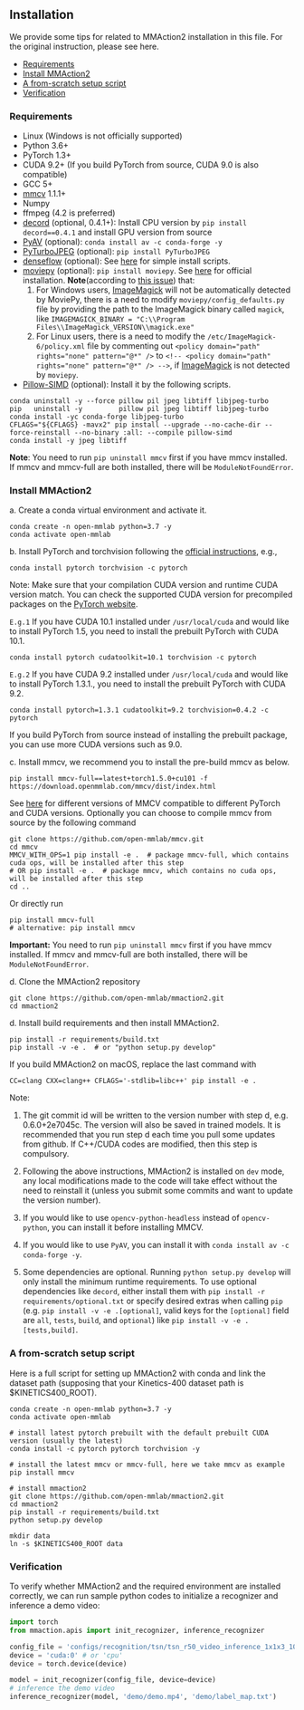 ## Installation

We provide some tips for related to MMAction2 installation in this file. For the original instruction, please see here.

<!-- TOC -->

- [Requirements](#requirements)
- [Install MMAction2](#install-mmaction2)
- [A from-scratch setup script](#a-from-scratch-setup-script)
- [Verification](#verification)

<!-- TOC -->

### Requirements

- Linux (Windows is not officially supported)
- Python 3.6+
- PyTorch 1.3+
- CUDA 9.2+ (If you build PyTorch from source, CUDA 9.0 is also compatible)
- GCC 5+
- [mmcv](https://github.com/open-mmlab/mmcv) 1.1.1+
- Numpy
- ffmpeg (4.2 is preferred)
- [decord](https://github.com/dmlc/decord) (optional, 0.4.1+): Install CPU version by `pip install decord==0.4.1` and install GPU version from source
- [PyAV](https://github.com/mikeboers/PyAV) (optional): `conda install av -c conda-forge -y`
- [PyTurboJPEG](https://github.com/lilohuang/PyTurboJPEG) (optional): `pip install PyTurboJPEG`
- [denseflow](https://github.com/open-mmlab/denseflow) (optional): See [here](https://github.com/innerlee/setup) for simple install scripts.
- [moviepy](https://zulko.github.io/moviepy/) (optional): `pip install moviepy`. See [here](https://zulko.github.io/moviepy/install.html) for official installation. **Note**(according to [this issue](https://github.com/Zulko/moviepy/issues/693)) that:
    1. For Windows users, [ImageMagick](https://www.imagemagick.org/script/index.php) will not be automatically detected by MoviePy,
    there is a need to modify `moviepy/config_defaults.py` file by providing the path to the ImageMagick binary called `magick`, like `IMAGEMAGICK_BINARY = "C:\\Program Files\\ImageMagick_VERSION\\magick.exe"`
    2. For Linux users, there is a need to modify the `/etc/ImageMagick-6/policy.xml` file by commenting out
    `<policy domain="path" rights="none" pattern="@*" />` to `<!-- <policy domain="path" rights="none" pattern="@*" /> -->`, if [ImageMagick](https://www.imagemagick.org/script/index.php) is not detected by `moviepy`.
- [Pillow-SIMD](https://docs.fast.ai/performance.html#pillow-simd) (optional): Install it by the following scripts.
```shell
conda uninstall -y --force pillow pil jpeg libtiff libjpeg-turbo
pip   uninstall -y         pillow pil jpeg libtiff libjpeg-turbo
conda install -yc conda-forge libjpeg-turbo
CFLAGS="${CFLAGS} -mavx2" pip install --upgrade --no-cache-dir --force-reinstall --no-binary :all: --compile pillow-simd
conda install -y jpeg libtiff
```

**Note**:  You need to run `pip uninstall mmcv` first if you have mmcv installed.
If mmcv and mmcv-full are both installed, there will be `ModuleNotFoundError`.

### Install MMAction2

a. Create a conda virtual environment and activate it.

```shell
conda create -n open-mmlab python=3.7 -y
conda activate open-mmlab
```

b. Install PyTorch and torchvision following the [official instructions](https://pytorch.org/), e.g.,

```shell
conda install pytorch torchvision -c pytorch
```

Note: Make sure that your compilation CUDA version and runtime CUDA version match.
You can check the supported CUDA version for precompiled packages on the [PyTorch website](https://pytorch.org/).

`E.g.1` If you have CUDA 10.1 installed under `/usr/local/cuda` and would like to install PyTorch 1.5,
you need to install the prebuilt PyTorch with CUDA 10.1.

```shell
conda install pytorch cudatoolkit=10.1 torchvision -c pytorch
```

`E.g.2` If you have CUDA 9.2 installed under `/usr/local/cuda` and would like to install PyTorch 1.3.1.,
you need to install the prebuilt PyTorch with CUDA 9.2.

```shell
conda install pytorch=1.3.1 cudatoolkit=9.2 torchvision=0.4.2 -c pytorch
```

If you build PyTorch from source instead of installing the prebuilt package, you can use more CUDA versions such as 9.0.

c. Install mmcv, we recommend you to install the pre-build mmcv as below.

```shell
pip install mmcv-full==latest+torch1.5.0+cu101 -f https://download.openmmlab.com/mmcv/dist/index.html
```

See [here](https://github.com/open-mmlab/mmcv#install-with-pip) for different versions of MMCV compatible to different PyTorch and CUDA versions.
Optionally you can choose to compile mmcv from source by the following command

```shell
git clone https://github.com/open-mmlab/mmcv.git
cd mmcv
MMCV_WITH_OPS=1 pip install -e .  # package mmcv-full, which contains cuda ops, will be installed after this step
# OR pip install -e .  # package mmcv, which contains no cuda ops, will be installed after this step
cd ..
```

Or directly run

```shell
pip install mmcv-full
# alternative: pip install mmcv
```

**Important:** You need to run `pip uninstall mmcv` first if you have mmcv installed. If mmcv and mmcv-full are both installed, there will be `ModuleNotFoundError`.

d. Clone the MMAction2 repository

```shell
git clone https://github.com/open-mmlab/mmaction2.git
cd mmaction2
```

d. Install build requirements and then install MMAction2.

```shell
pip install -r requirements/build.txt
pip install -v -e .  # or "python setup.py develop"
```

If you build MMAction2 on macOS, replace the last command with

```
CC=clang CXX=clang++ CFLAGS='-stdlib=libc++' pip install -e .
```


Note:

1. The git commit id will be written to the version number with step d, e.g. 0.6.0+2e7045c. The version will also be saved in trained models.
It is recommended that you run step d each time you pull some updates from github. If C++/CUDA codes are modified, then this step is compulsory.

2. Following the above instructions, MMAction2 is installed on `dev` mode, any local modifications made to the code will take effect without the need to reinstall it (unless you submit some commits and want to update the version number).

3. If you would like to use `opencv-python-headless` instead of `opencv-python`,
you can install it before installing MMCV.

4. If you would like to use `PyAV`, you can install it with `conda install av -c conda-forge -y`.

5. Some dependencies are optional. Running `python setup.py develop` will only install the minimum runtime requirements.
To use optional dependencies like `decord`, either install them with `pip install -r requirements/optional.txt`
or specify desired extras when calling `pip` (e.g. `pip install -v -e .[optional]`,
valid keys for the `[optional]` field are `all`, `tests`, `build`, and `optional`) like `pip install -v -e .[tests,build]`.


### A from-scratch setup script

Here is a full script for setting up MMAction2 with conda and link the dataset path (supposing that your Kinetics-400 dataset path is $KINETICS400_ROOT).

```shell
conda create -n open-mmlab python=3.7 -y
conda activate open-mmlab

# install latest pytorch prebuilt with the default prebuilt CUDA version (usually the latest)
conda install -c pytorch pytorch torchvision -y

# install the latest mmcv or mmcv-full, here we take mmcv as example
pip install mmcv

# install mmaction2
git clone https://github.com/open-mmlab/mmaction2.git
cd mmaction2
pip install -r requirements/build.txt
python setup.py develop

mkdir data
ln -s $KINETICS400_ROOT data
```


### Verification

To verify whether MMAction2 and the required environment are installed correctly,
we can run sample python codes to initialize a recognizer and inference a demo video:

```python
import torch
from mmaction.apis import init_recognizer, inference_recognizer

config_file = 'configs/recognition/tsn/tsn_r50_video_inference_1x1x3_100e_kinetics400_rgb.py'
device = 'cuda:0' # or 'cpu'
device = torch.device(device)

model = init_recognizer(config_file, device=device)
# inference the demo video
inference_recognizer(model, 'demo/demo.mp4', 'demo/label_map.txt')
```
